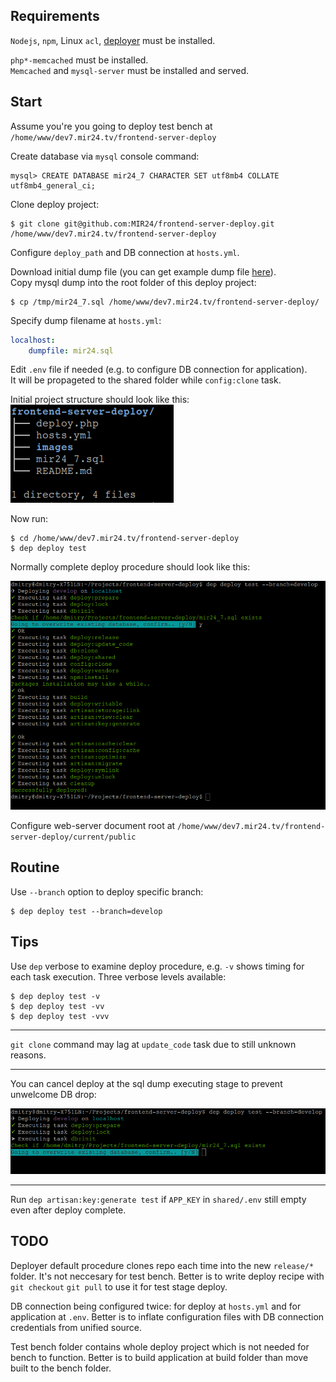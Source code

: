 
## Requirements
`Nodejs`, `npm`, Linux `acl`, [deployer](https://deployer.org/docs/installation) must be installed.

`php*-memcached` must be installed.<br>
`Memcached` and `mysql-server` must be installed and served.

## Start
Assume you're you going to deploy test bench at `/home/www/dev7.mir24.tv/frontend-server-deploy`

Create database via `mysql` console command:
```mysql
mysql> CREATE DATABASE mir24_7 CHARACTER SET utf8mb4 COLLATE utf8mb4_general_ci;
```
Clone deploy project:
```
$ git clone git@github.com:MIR24/frontend-server-deploy.git /home/www/dev7.mir24.tv/frontend-server-deploy
```
Configure `deploy_path` and DB connection at `hosts.yml`.<br>

Download initial dump file (you can get example dump file [here](https://drive.google.com/open?id=1L2vvkscPZYIWjAU8QA_TtN3wbay4Yi3A)).<br>
Copy mysql dump into the root folder of this deploy project:
```
$ cp /tmp/mir24_7.sql /home/www/dev7.mir24.tv/frontend-server-deploy/
```
Specify dump filename at `hosts.yml`:
```yml
localhost:
    dumpfile: mir24.sql
```

Edit `.env` file if needed (e.g. to configure DB connection for application).<br>
It will be propageted to the shared folder while `config:clone` task.

Initial project structure should look like this:<br>
![Deploy procedure](https://raw.githubusercontent.com/MIR24/frontend-server-deploy/master/images/deploy_procedure_3.png "Deploy procedure")

Now run:
```
$ cd /home/www/dev7.mir24.tv/frontend-server-deploy
$ dep deploy test
```

Normally complete deploy procedure should look like this:

![Deploy procedure](https://raw.githubusercontent.com/MIR24/frontend-server-deploy/master/images/deploy_procedure.png "Deploy procedure")

Configure web-server document root at `/home/www/dev7.mir24.tv/frontend-server-deploy/current/public`

## Routine
Use `--branch` option to deploy specific branch:
```
$ dep deploy test --branch=develop
```

## Tips
Use `dep` verbose to examine deploy procedure, e.g. `-v` shows timing for each task execution.
Three verbose levels available:
```
$ dep deploy test -v
$ dep deploy test -vv
$ dep deploy test -vvv
```
________

`git clone` command may lag at `update_code` task due to still unknown reasons.
________

You can cancel deploy at the sql dump executing stage to prevent unwelcome DB drop:

![Deploy procedure](https://raw.githubusercontent.com/MIR24/frontend-server-deploy/master/images/deploy_procedure_2.png "Deploy procedure")

________

Run `dep artisan:key:generate test` if `APP_KEY` in `shared/.env` still empty even after deploy complete.

## TODO
Deployer default procedure clones repo each time into the new `release/*` folder. 
It's not neccesary for test bench.
Better is to write deploy recipe with `git checkout` `git pull` to use it for test stage deploy.

DB connection being configured twice: for deploy at `hosts.yml` and for application at `.env`. Better is to inflate configuration files with DB connection credentials from unified source.

Test bench folder contains whole deploy project which is not needed for bench to function.
Better is to build application at build folder than move built to the bench folder.
